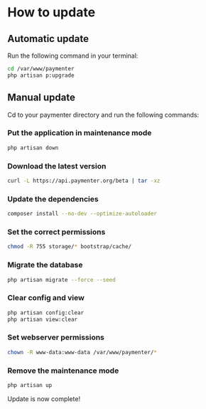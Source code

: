 
# How to update

## Automatic update

Run the following command in your terminal:

```bash
cd /var/www/paymenter
php artisan p:upgrade
```

## Manual update

Cd to your paymenter directory and run the following commands:

### Put the application in maintenance mode

```bash
php artisan down
```

### Download the latest version

```bash
curl -L https://api.paymenter.org/beta | tar -xz
```

### Update the dependencies

```bash
composer install --no-dev --optimize-autoloader
```

### Set the correct permissions

```bash
chmod -R 755 storage/* bootstrap/cache/
```

### Migrate the database

```bash
php artisan migrate --force --seed
```

### Clear config and view

```bash
php artisan config:clear
php artisan view:clear
```

### Set webserver permissions

```bash
chown -R www-data:www-data /var/www/paymenter/*
```

### Remove the maintenance mode

```bash
php artisan up
```

Update is now complete!

